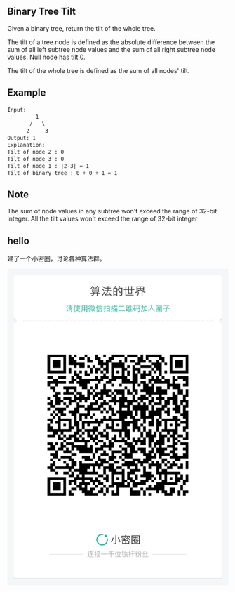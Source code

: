 ## Binary Tree Tilt

Given a binary tree, return the tilt of the whole tree.

The tilt of a tree node is defined as the absolute difference between the sum of all left subtree node values and the sum of all right subtree node values. 
Null node has tilt 0.

The tilt of the whole tree is defined as the sum of all nodes' tilt.


## Example

```
Input: 
         1
       /   \
      2     3
Output: 1
Explanation: 
Tilt of node 2 : 0
Tilt of node 3 : 0
Tilt of node 1 : |2-3| = 1
Tilt of binary tree : 0 + 0 + 1 = 1
```

## Note

The sum of node values in any subtree won't exceed the range of 32-bit integer.
All the tilt values won't exceed the range of 32-bit integer


## hello

建了一个小密圈，讨论各种算法群。  

![小密圈](../../suanfa_xiaomiquan.jpg)


